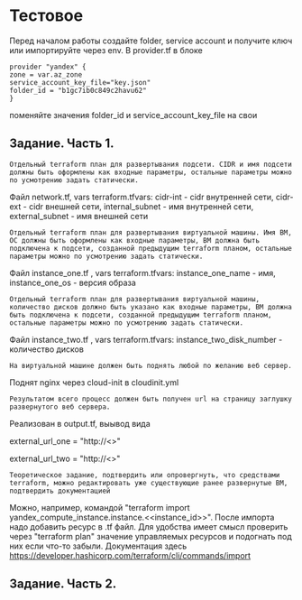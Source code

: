 # Тестовое 

Перед началом работы создайте folder, service acсount и получите ключ или импортируйте через env. В provider.tf в блоке 

    provider "yandex" {
    zone = var.az_zone
    service_account_key_file="key.json"
    folder_id = "b1gc7ib0c849c2havu62"
    }

поменяйте значения  folder_id и service_account_key_file на свои

## Заданиe. Часть 1.

    Отдельный terraform план для развертывания подсети. CIDR и имя подсети должны быть оформлены как входные параметры, остальные параметры можно по усмотрению задать статически.
    
Файл network.tf, vars  terraform.tfvars: cidr-int - cidr внутренней сети, cidr-ext - cidr внешней сети,  internal_subnet - имя внутренней сети, external_subnet - имя внешней сети

	Отдельный terraform план для развертывания виртуальной машины. Имя ВМ, ОС должны быть оформлены как входные параметры, ВМ должна быть подключена к подсети, созданной предыдущим terraform планом, остальные параметры можно по усмотрению задать статически.

Файл instance_one.tf , vars  terraform.tfvars: instance_one_name - имя,  instance_one_os - версия образа

    Отдельный terraform план для развертывания виртуальной машины, количество дисков должно быть указано как входные параметры, ВМ должна быть подключена к подсети, созданной предыдущим terraform планом, остальные параметры можно по усмотрению задать статически.

Файл instance_two.tf , vars  terraform.tfvars: instance_two_disk_number - количество дисков

    На виртуальной машине должен быть поднять любой по желанию веб сервер.

Поднят nginx через cloud-init в cloudinit.yml

    Результатом всего процесс должен быть получен url на страницу заглушку развернутого веб сервера.

Реализован в output.tf, выывод вида

external_url_one = "http://<<ip>>"

external_url_two = "http://<<ip>>"

    Теоретическое задание, подтвердить или опровергнуть, что средствами terraform, можно редактировать уже существующие ранее развернутые ВМ, подтвердить документацией

Можно, например, командой "terraform import yandex_compute_instance.instance.<<instance_id>>". После импорта надо добавить ресурс в .tf файл. Для удобства имеет смысл проверить через "terraform plan" значение управляемых ресурсов и подогнать под них если что-то забыли. Документация здесь https://developer.hashicorp.com/terraform/cli/commands/import

## Заданиe. Часть 2.


